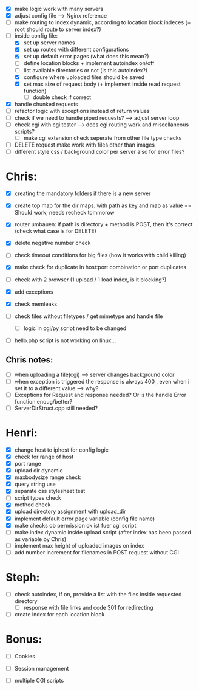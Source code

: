 
- [x] make logic work with many servers
 - [x] adjust config file --> Nginx reference
 - [ ] make routing to index dynamic, according to location block indeces (+ root should route to server index?)
- [ ] inside config file:
	- [x] set up server names
	- [x] set up routes with different configurations
	- [x] set up default error pages (what does this mean?)
	- [ ] define location blocks + implement autoindex on/off
	- [ ] list available directories or not (is this autoindex?)
	- [x] configure where uploaded files should be saved
	- [x] set max size of request body (+ implement inside read request function)
		- [ ] double check if correct
- [x] handle chunked requests
- [ ] refactor logic with exceptions instead of return values
- [ ] check if we need to handle piped requests? --> adjust server loop
- [ ] check cgi with cgi tester --> does cgi routing work and miscellaneous scripts?
	- [ ] make cgi extension check seperate from other file type checks
- [ ] DELETE request make work with files other than images
- [ ] different style css / background color per server also for error files?

# Chris:
- [x] creating the mandatory folders if there is a new server
- [x] create top map for the dir maps. with path as key and map as value == Should work, needs recheck tommorow
- [x] router umbauen: if path is directory + method is POST, then it's correct (check what case is for DELETE) 
- [x] delete negative number check
- [ ] check timeout conditions for big files (how it works with child killing)
- [x] make check for duplicate in host:port combination or port duplicates
- [ ] check with 2 browser (1 upload / 1 load index, is it blocking?)
- [x] add exceptions
- [x] check memleaks
- [ ] check files without filetypes / get mimetype and handle file
	- [ ] logic in cgi/py script need to be changed
- [ ] hello.php script is not working on linux...


## Chris notes:
- [ ] when uploading a file(cgi) --> server changes background color
- [ ] when exception is triggered the response is always 400 , even when i set it to a different value --> why?
- [ ] Exceptions for Request and response needed? Or is the handle Error function enoug/better?
- [ ] ServerDirStruct.cpp still needed?

# Henri:
- [x] change host to iphost for config logic
- [x] check for range of host
- [x] port range
- [x] upload dir dynamic
- [x] maxbodysize range check
- [x] query string use
- [x] separate css stylesheet test
- [ ] script types check 
- [x] method check 
- [x] upload directory assignment with upload_dir 
- [x] implement default error page variable (config file name)
- [x] make checks ob permission ok ist fuer cgi script 
- [ ] make index dynamic inside upload script (after index has been passed as variable by Chris)
- [ ] implement max height of uploaded images on index
- [ ] add number increment for filenames in POST request without CGI

# Steph:
 - [ ] check autoindex, if on, provide a list with the files inside requested directory
	- [ ] response with file links and code 301 for redirecting
- [ ] create index for each location block

# Bonus:

- [ ] Cookies
- [ ] Session management
- [ ] multiple CGI scripts



